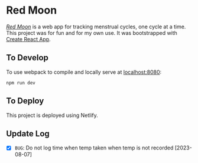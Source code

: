 # Red Moon

[_Red Moon_](https://track-your-red-moon.netlify.app/) is a web app for tracking menstrual cycles, one cycle at a time. This project was for fun and for my own use. It was bootstrapped with [Create React App](https://github.com/facebook/create-react-app).

## To Develop

To use webpack to compile and locally serve at [localhost:8080](http://localhost:8080):

```
npm run dev
```

## To Deploy

This project is deployed using Netlify.

## Update Log

- [x] `BUG`: Do not log time when temp taken when temp is not recorded [2023-08-07]
